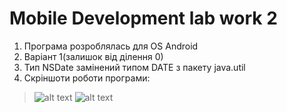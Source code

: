 # Mobile Development lab work 2

1. Програма розроблялась для OS Android
1. Варіант 1(залишок від ділення 0)
1. Тип NSDate замінений типом DATE з пакету java.util
1. Скріншоти роботи програми:
> ![alt text](https://github.com/andriyPro100/image/blob/main/2_1.PNG?raw=true)
> ![alt text](https://github.com/andriyPro100/image/blob/main/2_2.PNG?raw=true)
